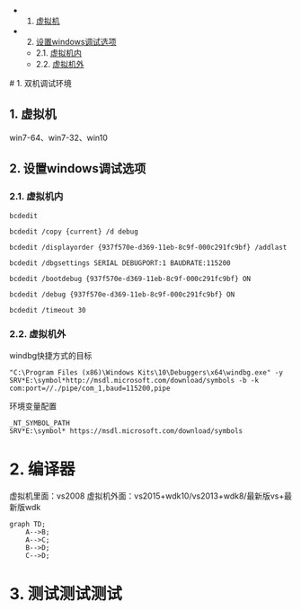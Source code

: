 <!-- vscode-markdown-toc -->
* 1. [虚拟机](#)
* 2. [设置windows调试选项](#windows)
	* 2.1. [虚拟机内](#-1)
	* 2.2. [虚拟机外](#-1)

<!-- vscode-markdown-toc-config
	numbering=true
	autoSave=true
	/vscode-markdown-toc-config -->
<!-- /vscode-markdown-toc --># 1. 双机调试环境
##  1. <a name=''></a>虚拟机
win7-64、win7-32、win10

##  2. <a name='windows'></a>设置windows调试选项

###  2.1. <a name='-1'></a>虚拟机内
```
bcdedit

bcdedit /copy {current} /d debug

bcdedit /displayorder {937f570e-d369-11eb-8c9f-000c291fc9bf} /addlast

bcdedit /dbgsettings SERIAL DEBUGPORT:1 BAUDRATE:115200

bcdedit /bootdebug {937f570e-d369-11eb-8c9f-000c291fc9bf} ON

bcdedit /debug {937f570e-d369-11eb-8c9f-000c291fc9bf} ON

bcdedit /timeout 30
```
###  2.2. <a name='-1'></a>虚拟机外 
windbg快捷方式的目标
```
"C:\Program Files (x86)\Windows Kits\10\Debuggers\x64\windbg.exe" -y SRV*E:\symbol*http://msdl.microsoft.com/download/symbols -b -k com:port=//./pipe/com_1,baud=115200,pipe
```

环境变量配置
```
_NT_SYMBOL_PATH
SRV*E:\symbol* https://msdl.microsoft.com/download/symbols
```


# 2. 编译器
虚拟机里面：vs2008
虚拟机外面：vs2015+wdk10/vs2013+wdk8/最新版vs+最新版wdk

```mermaid
graph TD;
    A-->B;
    A-->C;
    B-->D;
    C-->D;
```
# 3. 测试测试测试